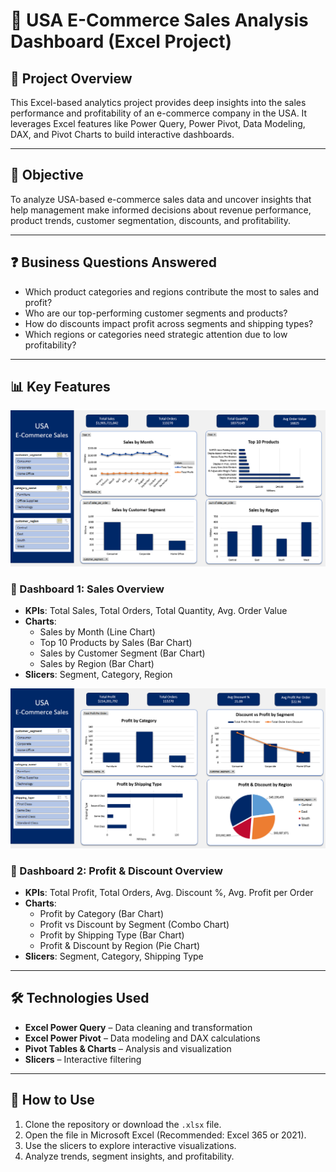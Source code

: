 # 🛒 USA E-Commerce Sales Analysis Dashboard (Excel Project)

## 📌 Project Overview

This Excel-based analytics project provides deep insights into the sales performance and profitability of an e-commerce company in the USA. It leverages Excel features like Power Query, Power Pivot, Data Modeling, DAX, and Pivot Charts to build interactive dashboards.

---

## 🎯 Objective

To analyze USA-based e-commerce sales data and uncover insights that help management make informed decisions about revenue performance, product trends, customer segmentation, discounts, and profitability.

---

## ❓ Business Questions Answered

- Which product categories and regions contribute the most to sales and profit?
- Who are our top-performing customer segments and products?
- How do discounts impact profit across segments and shipping types?
- Which regions or categories need strategic attention due to low profitability?

---

## 📊 Key Features

![Sales Dashboard](Dasboard1.png)

### 🔹 Dashboard 1: Sales Overview
- **KPIs**: Total Sales, Total Orders, Total Quantity, Avg. Order Value
- **Charts**:
  - Sales by Month (Line Chart)
  - Top 10 Products by Sales (Bar Chart)
  - Sales by Customer Segment (Bar Chart)
  - Sales by Region (Bar Chart)
- **Slicers**: Segment, Category, Region

![Profit & Discount Dashboard](Dashboard2.png)

### 🔹 Dashboard 2: Profit & Discount Overview
- **KPIs**: Total Profit, Total Orders, Avg. Discount %, Avg. Profit per Order
- **Charts**:
  - Profit by Category (Bar Chart)
  - Profit vs Discount by Segment (Combo Chart)
  - Profit by Shipping Type (Bar Chart)
  - Profit & Discount by Region (Pie Chart)
- **Slicers**: Segment, Category, Shipping Type

---

## 🛠️ Technologies Used

- **Excel Power Query** – Data cleaning and transformation  
- **Excel Power Pivot** – Data modeling and DAX calculations  
- **Pivot Tables & Charts** – Analysis and visualization  
- **Slicers** – Interactive filtering

---

## 📂 How to Use

1. Clone the repository or download the `.xlsx` file.
2. Open the file in Microsoft Excel (Recommended: Excel 365 or 2021).
3. Use the slicers to explore interactive visualizations.
4. Analyze trends, segment insights, and profitability.
